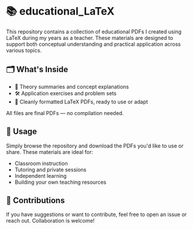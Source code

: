 # 📚 educational_LaTeX

This repository contains a collection of educational PDFs I created using LaTeX during my years as a teacher. These materials are designed to support both conceptual understanding and practical application across various topics.

## 🗂️ What's Inside

- 📖 Theory summaries and concept explanations  
- 🛠️ Application exercises and problem sets  
- 🧾 Cleanly formatted LaTeX PDFs, ready to use or adapt

All files are final PDFs — no compilation needed.

## 🚀 Usage

Simply browse the repository and download the PDFs you'd like to use or share. These materials are ideal for:

- Classroom instruction  
- Tutoring and private sessions  
- Independent learning  
- Building your own teaching resources

## 🤝 Contributions

If you have suggestions or want to contribute, feel free to open an issue or reach out. Collaboration is welcome!

